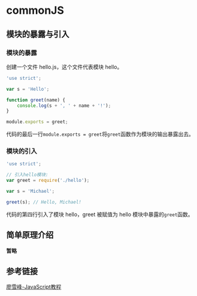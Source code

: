 # commonJS

## 模块的暴露与引入

### 模块的暴露

创建一个文件 hello.js，这个文件代表模块 hello。

```javascript
'use strict';

var s = 'Hello';

function greet(name) {
    console.log(s + ', ' + name + '!');
}

module.exports = greet;
```

代码的最后一行`module.exports = greet`将`greet`函数作为模块的输出暴露出去。

### 模块的引入

```javascript
'use strict';

// 引入hello模块:
var greet = require('./hello');

var s = 'Michael';

greet(s); // Hello, Michael!
```

代码的第四行引入了模块 hello，greet 被赋值为 hello 模块中暴露的`greet`函数。

## 简单原理介绍

**暂略**

## 参考链接

[廖雪峰-JavaScript教程](https://www.liaoxuefeng.com/wiki/1022910821149312/1023027697415616)